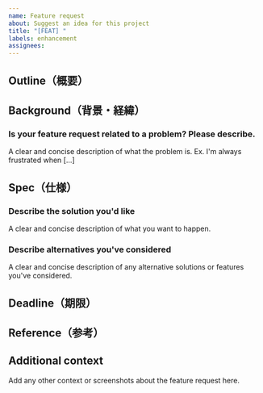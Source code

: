 ```yaml
---
name: Feature request
about: Suggest an idea for this project
title: "[FEAT] "
labels: enhancement
assignees: 
---
```


## Outline（概要）

## Background（背景・経緯）

### Is your feature request related to a problem? Please describe.
A clear and concise description of what the problem is. Ex. I'm always frustrated when [...]

## Spec（仕様）

### Describe the solution you'd like
A clear and concise description of what you want to happen.

### Describe alternatives you've considered
A clear and concise description of any alternative solutions or features you've considered.

## Deadline（期限）

## Reference（参考）

## Additional context
Add any other context or screenshots about the feature request here.
